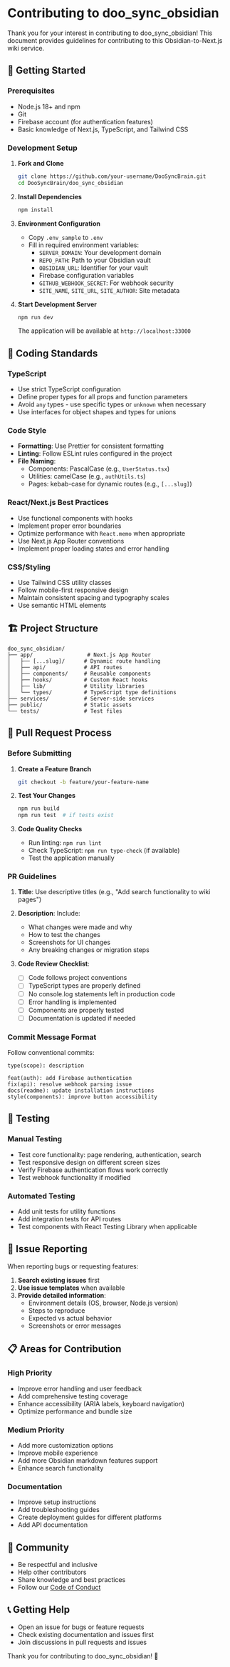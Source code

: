 # Contributing to doo_sync_obsidian

Thank you for your interest in contributing to doo_sync_obsidian! This document provides guidelines for contributing to this Obsidian-to-Next.js wiki service.

## 🚀 Getting Started

### Prerequisites

- Node.js 18+ and npm
- Git
- Firebase account (for authentication features)
- Basic knowledge of Next.js, TypeScript, and Tailwind CSS

### Development Setup

1. **Fork and Clone**
   ```bash
   git clone https://github.com/your-username/DooSyncBrain.git
   cd DooSyncBrain/doo_sync_obsidian
   ```

2. **Install Dependencies**
   ```bash
   npm install
   ```

3. **Environment Configuration**
   - Copy `.env_sample` to `.env`
   - Fill in required environment variables:
     - `SERVER_DOMAIN`: Your development domain
     - `REPO_PATH`: Path to your Obsidian vault
     - `OBSIDIAN_URL`: Identifier for your vault
     - Firebase configuration variables
     - `GITHUB_WEBHOOK_SECRET`: For webhook security
     - `SITE_NAME`, `SITE_URL`, `SITE_AUTHOR`: Site metadata

4. **Start Development Server**
   ```bash
   npm run dev
   ```
   The application will be available at `http://localhost:33000`

## 📝 Coding Standards

### TypeScript
- Use strict TypeScript configuration
- Define proper types for all props and function parameters
- Avoid `any` types - use specific types or `unknown` when necessary
- Use interfaces for object shapes and types for unions

### Code Style
- **Formatting**: Use Prettier for consistent formatting
- **Linting**: Follow ESLint rules configured in the project
- **File Naming**: 
  - Components: PascalCase (e.g., `UserStatus.tsx`)
  - Utilities: camelCase (e.g., `authUtils.ts`)
  - Pages: kebab-case for dynamic routes (e.g., `[...slug]`)

### React/Next.js Best Practices
- Use functional components with hooks
- Implement proper error boundaries
- Optimize performance with `React.memo` when appropriate
- Use Next.js App Router conventions
- Implement proper loading states and error handling

### CSS/Styling
- Use Tailwind CSS utility classes
- Follow mobile-first responsive design
- Maintain consistent spacing and typography scales
- Use semantic HTML elements

## 🏗️ Project Structure

```
doo_sync_obsidian/
├── app/                 # Next.js App Router
│   ├── [...slug]/      # Dynamic route handling
│   ├── api/            # API routes
│   ├── components/     # Reusable components
│   ├── hooks/          # Custom React hooks
│   ├── lib/            # Utility libraries
│   └── types/          # TypeScript type definitions
├── services/           # Server-side services
├── public/             # Static assets
└── tests/              # Test files
```

## 🔄 Pull Request Process

### Before Submitting

1. **Create a Feature Branch**
   ```bash
   git checkout -b feature/your-feature-name
   ```

2. **Test Your Changes**
   ```bash
   npm run build
   npm run test  # if tests exist
   ```

3. **Code Quality Checks**
   - Run linting: `npm run lint`
   - Check TypeScript: `npm run type-check` (if available)
   - Test the application manually

### PR Guidelines

1. **Title**: Use descriptive titles (e.g., "Add search functionality to wiki pages")

2. **Description**: Include:
   - What changes were made and why
   - How to test the changes
   - Screenshots for UI changes
   - Any breaking changes or migration steps

3. **Code Review Checklist**:
   - [ ] Code follows project conventions
   - [ ] TypeScript types are properly defined
   - [ ] No console.log statements left in production code
   - [ ] Error handling is implemented
   - [ ] Components are properly tested
   - [ ] Documentation is updated if needed

### Commit Message Format

Follow conventional commits:
```
type(scope): description

feat(auth): add Firebase authentication
fix(api): resolve webhook parsing issue
docs(readme): update installation instructions
style(components): improve button accessibility
```

## 🧪 Testing

### Manual Testing
- Test core functionality: page rendering, authentication, search
- Test responsive design on different screen sizes
- Verify Firebase authentication flows work correctly
- Test webhook functionality if modified

### Automated Testing
- Add unit tests for utility functions
- Add integration tests for API routes
- Test components with React Testing Library when applicable

## 🚨 Issue Reporting

When reporting bugs or requesting features:

1. **Search existing issues** first
2. **Use issue templates** when available
3. **Provide detailed information**:
   - Environment details (OS, browser, Node.js version)
   - Steps to reproduce
   - Expected vs actual behavior
   - Screenshots or error messages

## 📋 Areas for Contribution

### High Priority
- Improve error handling and user feedback
- Add comprehensive testing coverage
- Enhance accessibility (ARIA labels, keyboard navigation)
- Optimize performance and bundle size

### Medium Priority
- Add more customization options
- Improve mobile experience
- Add more Obsidian markdown features support
- Enhance search functionality

### Documentation
- Improve setup instructions
- Add troubleshooting guides
- Create deployment guides for different platforms
- Add API documentation

## 🤝 Community

- Be respectful and inclusive
- Help other contributors
- Share knowledge and best practices
- Follow our [Code of Conduct](./CODE_OF_CONDUCT.md)

## 📞 Getting Help

- Open an issue for bugs or feature requests
- Check existing documentation and issues first
- Join discussions in pull requests and issues

Thank you for contributing to doo_sync_obsidian! 🎉